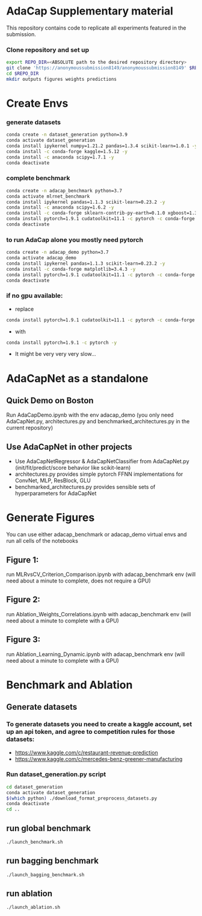 # AdaCap Supplementary material
This repository contains code to replicate all experiments featured in the submission.
### Clone repository and set up
```bash
export REPO_DIR=<ABSOLUTE path to the desired repository directory>
git clone 'https://anonymoussubmission8149/anonymoussubmission8149' $REPO_DIR
cd $REPO_DIR
mkdir outputs figures weights predictions
```

# Create Envs
### generate datasets
```bash
conda create -n dataset_generation python=3.9
conda activate dataset_generation
conda install ipykernel numpy=1.21.2 pandas=1.3.4 scikit-learn=1.0.1 -y
conda install -c conda-forge kaggle=1.5.12 -y
conda install -c anaconda scipy=1.7.1 -y
conda deactivate
```

### complete benchmark
```bash
conda create -n adacap_benchmark python=3.7
conda activate mlrnet_benchmark
conda install ipykernel pandas=1.1.3 scikit-learn=0.23.2 -y
conda install -c anaconda scipy=1.6.2 -y
conda install -c conda-forge sklearn-contrib-py-earth=0.1.0 xgboost=1.3.3 catboost=0.26.1 lightgbm=3.2.1 matplotlib=3.4.3 -y
conda install pytorch=1.9.1 cudatoolkit=11.1 -c pytorch -c conda-forge -y
conda deactivate
```

### to run AdaCap alone you mostly need pytorch
```bash
conda create -n adacap_demo python=3.7
conda activate adacap_demo
conda install ipykernel pandas=1.1.3 scikit-learn=0.23.2 -y
conda install -c conda-forge matplotlib=3.4.3 -y
conda install pytorch=1.9.1 cudatoolkit=11.1 -c pytorch -c conda-forge -y
conda deactivate
```

### if no gpu available:
- replace 
```bash
conda install pytorch=1.9.1 cudatoolkit=11.1 -c pytorch -c conda-forge -y
```
- with 
```bash
conda install pytorch=1.9.1 -c pytorch -y
```
- It might be very very very slow...

# AdaCapNet as a standalone
## Quick Demo on Boston
Run AdaCapDemo.ipynb with the env adacap_demo (you only need AdaCapNet.py, architectures.py and benchmarked_architectures.py in the current repository)
## Use AdaCapNet in other projects 
- Use AdaCapNetRegressor & AdaCapNetClassifier from AdaCapNet.py (init/fit/predict/score behavior like scikit-learn)
- architectures.py provides simple pytorch FFNN implementations for ConvNet, MLP, ResBlock, GLU 
- benchmarked_architectures.py provides sensible sets of hyperparameters for AdaCapNet

# Generate Figures
You can use either adacap_benchmark or adacap_demo virtual envs and run all cells of the notebooks
## Figure 1:
run MLRvsCV_Criterion_Comparison.ipynb with adacap_benchmark env (will need about a minute to complete, does not require a GPU)
## Figure 2: 
run Ablation_Weights_Correlations.ipynb with adacap_benchmark env (will need about a minute to complete with a GPU)
## Figure 3:
run Ablation_Learning_Dynamic.ipynb with adacap_benchmark env (will need about a minute to complete with a GPU)

# Benchmark and Ablation
## Generate datasets

### To generate datasets you need to create a kaggle account, set up an api token, and agree to competition rules for those datasets:

- https://www.kaggle.com/c/restaurant-revenue-prediction
- https://www.kaggle.com/c/mercedes-benz-greener-manufacturing


### Run dataset_generation.py script
```bash
cd dataset_generation
conda activate dataset_generation
$(which python) ./download_format_preprocess_datasets.py
conda deactivate
cd ..
```
## run global benchmark
```bash
./launch_benchmark.sh
```

## run bagging benchmark
```bash
./launch_bagging_benchmark.sh
```

## run ablation
```bash
./launch_ablation.sh
```
